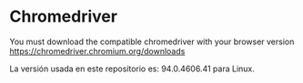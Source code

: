 
# Chromedriver

You must download the compatible chromedriver with your browser version
https://chromedriver.chromium.org/downloads  

La versión usada en este repositorio es: 94.0.4606.41 para Linux.